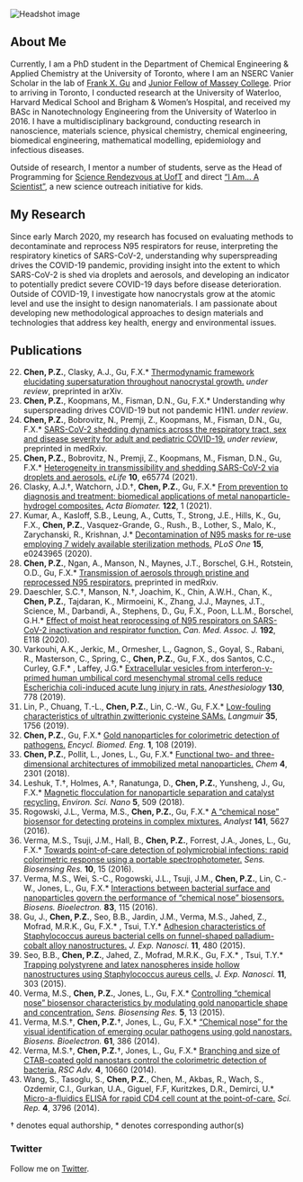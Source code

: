 ![Headshot image](https://media-exp1.licdn.com/dms/image/C4E03AQHo2PCKrcAiUQ/profile-displayphoto-shrink_400_400/0/1521860909911?e=1627516800&v=beta&t=UpsTF62w5eM0fDP7gAGv2qHMTFqhWzBGPt7NaL5dHy8)

## About Me
Currently, I am a PhD student in the Department of Chemical Engineering & Applied Chemistry at the University of Toronto, where I am an NSERC Vanier Scholar in the lab of [Frank X. Gu](https://chem-eng.utoronto.ca/faculty-staff/faculty-members/frank-gu/) and [Junior Fellow of Massey College](https://www.masseycollege.ca/). Prior to arriving in Toronto, I conducted research at the University of Waterloo, Harvard Medical School and Brigham & Women’s Hospital, and received my BASc in Nanotechnology Engineering from the University of Waterloo in 2016. I have a multidisciplinary background, conducting research in nanoscience, materials science, physical chemistry, chemical engineering, biomedical engineering, mathematical modelling, epidemiology and infectious diseases. 

Outside of research, I mentor a number of students, serve as the Head of Programming for [Science Rendezvous at UofT](http://www.sciencerendezvousuoft.ca/science-rendezvous/) and direct [“I Am… A Scientist”](https://www.youtube.com/playlist?list=PLguaypFyd20heLkrIZdqmsxJa6IumCd4a), a new science outreach initiative for kids. 

## My Research
Since early March 2020, my research has focused on evaluating methods to decontaminate and reprocess N95 respirators for reuse, interpreting the respiratory kinetics of SARS-CoV-2, understanding why superspreading drives the COVID-19 pandemic, providing insight into the extent to which SARS-CoV-2 is shed via droplets and aerosols, and developing an indicator to potentially predict severe COVID-19 days before disease deterioration. 
Outside of COVID-19, I investigate how nanocrystals grow at the atomic level and use the insight to design nanomaterials. I am passionate about developing new methodological approaches to design materials and technologies that address key health, energy and environmental issues.

## Publications
22. **Chen, P.Z.**, Clasky, A.J., Gu, F.X.* [Thermodynamic framework elucidating supersaturation throughout nanocrystal growth.](https://arxiv.org/abs/2105.00050) _under review_, preprinted in arXiv.
21. **Chen, P.Z.**, Koopmans, M., Fisman, D.N., Gu, F.X.* 
		Understanding why superspreading drives COVID-19 but not pandemic H1N1. _under review_.
20. **Chen, P.Z.**, Bobrovitz, N., Premji, Z., Koopmans, M., Fisman, D.N., Gu, F.X.* 
		[SARS-CoV-2 shedding dynamics across the respiratory tract, sex and disease severity for adult and pediatric COVID-19.](https://www.medrxiv.org/content/10.1101/2021.02.17.21251926v2) _under review_, preprinted in medRxiv.
19.	**Chen, P.Z.**, Bobrovitz, N., Premji, Z., Koopmans, M., Fisman, D.N., Gu, F.X.*
		[Heterogeneity in transmissibility and shedding SARS-CoV-2 via droplets and aerosols.](https://doi.org/10.7554/eLife.65774) _eLife_ **10**, e65774 (2021).
18.	Clasky, A.J.†, Watchorn, J.D.†, **Chen, P.Z.**, Gu, F.X.* 
		[From prevention to diagnosis and treatment: biomedical applications of metal nanoparticle-hydrogel composites.](https://doi.org/10.1016/j.actbio.2020.12.030) _Acta Biomater._ **122**, 1 (2021). 
17.	Kumar, A., Kasloff, S.B., Leung, A., Cutts, T., Strong, J.E., Hills, K., Gu, F.X., **Chen, P.Z.**, Vasquez-Grande, G., Rush., B., Lother, S., Malo, K., Zarychanski, R., Krishnan, J.* [Decontamination of N95 masks for re-use employing 7 widely available sterilization methods.](https://doi.org/10.1371/journal.pone.0243965) _PLoS One_ **15**, e0243965 (2020). 
16.	**Chen, P.Z.**, Ngan, A., Manson, N., Maynes, J.T., Borschel, G.H., Rotstein, O.D., Gu, F.X.* [Transmission of aerosols through pristine and reprocessed N95 respirators.](https://doi.org/10.1101/2020.05.14.20094821) preprinted in medRxiv.
15.	Daeschler, S.C.†, Manson, N.†, Joachim, K., Chin, A.W.H., Chan, K., **Chen, P.Z.**, Tajdaran, K., Mirmoeini, K., Zhang, J.J., Maynes, J.T., Science, M., Darbandi, A., Stephens, D., Gu, F.X., Poon, L.L.M., Borschel, G.H.* [Effect of moist heat reprocessing of N95 respirators on SARS-CoV-2 inactivation and respirator function.](https://doi.org/10.1503/cmaj.201203) _Can. Med. Assoc. J._ **192**, E118 (2020). 
14.	Varkouhi, A.K., Jerkic, M., Ormesher, L., Gagnon, S., Goyal, S., Rabani, R., Masterson, C., Spring, C., **Chen, P.Z.**, Gu, F.X., dos Santos, C.C., Curley, G.F.* , Laffey, J.G.* [Extracellular vesicles from interferon-γ-primed human umbilical cord mesenchymal stromal cells reduce Escherichia coli-induced acute lung injury in rats.](https://doi.org/10.1097/ALN.0000000000002655) _Anesthesiology_ **130**, 778 (2019).
13.	Lin, P., Chuang, T.-L., **Chen, P.Z.**, Lin, C.-W., Gu, F.X.* [Low-fouling characteristics of ultrathin zwitterionic cysteine SAMs.](https://doi.org/10.1021/acs.langmuir.8b01525) _Langmuir_ **35**, 1756 (2019).
12.	**Chen, P.Z.**, Gu, F.X.* [Gold nanoparticles for colorimetric detection of pathogens.](https://doi.org/10.1016/B978-0-12-801238-3.99873-8) _Encycl. Biomed. Eng._ **1**, 108 (2019).
11.	**Chen, P.Z.**, Pollit, L., Jones, L., Gu, F.X.* [Functional two- and three-dimensional architectures of immobilized metal nanoparticles.](https://doi.org/10.1016/j.chempr.2018.07.009) _Chem_ **4**, 2301 (2018).
10.	Leshuk, T.†, Holmes, A.†, Ranatunga, D., **Chen, P.Z.**, Yunsheng, J., Gu, F.X.* [Magnetic flocculation for nanoparticle separation and catalyst recycling.](https://doi.org/10.1039/C7EN00827A) _Environ. Sci. Nano_ **5**, 509 (2018).
9.	Rogowski, J.L., Verma, M.S., **Chen, P.Z.**, Gu, F.X.* [A “chemical nose” biosensor for detecting proteins in complex mixtures.](https://doi.org/10.1039/C6AN00729E) _Analyst_ **141**, 5627 (2016).
8.	Verma, M.S., Tsuji, J.M., Hall, B., **Chen, P.Z.**, Forrest, J.A., Jones, L., Gu, F.X.* [Towards point-of-care detection of polymicrobial infections: rapid colorimetric response using a portable spectrophotometer.](https://doi.org/10.1016/j.sbsr.2016.05.004) _Sens. Biosensing Res._ **10**, 15 (2016).
7.	Verma, M.S., Wei, S.-C., Rogowski, J.L., Tsuji, J.M., **Chen, P.Z.**, Lin, C.-W., Jones, L., Gu, F.X.* [Interactions between bacterial surface and nanoparticles govern the performance of “chemical nose” biosensors.](https://doi.org/10.1016/j.bios.2016.04.024) _Biosens. Bioelectron._ **83**, 115 (2016).
6.	Gu, J., **Chen, P.Z.**, Seo, B.B., Jardin, J.M., Verma, M.S., Jahed, Z., Mofrad, M.R.K., Gu, F.X.* , Tsui, T.Y.* [Adhesion characteristics of Staphylococcus aureus bacterial cells on funnel-shaped palladium-cobalt alloy nanostructures.](https://doi.org/10.1080/17458080.2015.1083126) _J. Exp. Nanosci._ **11**, 480 (2015).
5.	Seo, B.B., **Chen, P.Z.**, Jahed, Z., Mofrad, M.R.K., Gu, F.X.* , Tsui, T.Y.* [Trapping polystyrene and latex nanospheres inside hollow nanostructures using Staphylococcus aureus cells.](https://doi.org/10.1080/17458080.2015.1059505) _J. Exp. Nanosci._ **11**, 303 (2015).
4.	Verma, M.S., **Chen, P.Z.**, Jones, L., Gu, F.X.* [Controlling “chemical nose” biosensor characteristics by modulating gold nanoparticle shape and concentration.](https://doi.org/10.1016/j.sbsr.2015.04.007) _Sens. Biosensing Res._ **5**, 13 (2015). 
3.	Verma, M.S.†, **Chen, P.Z.**†, Jones, L., Gu, F.X.* [“Chemical nose” for the visual identification of emerging ocular pathogens using gold nanostars.](https://doi.org/10.1016/j.bios.2014.05.045) _Biosens. Bioelectron._ **61**, 386 (2014). 
2.	Verma, M.S.†, **Chen, P.Z.**†, Jones, L., Gu, F.X.* [Branching and size of CTAB-coated gold nanostars control the colorimetric detection of bacteria.](https://doi.org/10.1039/C3RA46194G) _RSC Adv._ **4**, 10660 (2014). 
1.	Wang, S., Tasoglu, S., **Chen, P.Z.**, Chen, M., Akbas, R., Wach, S., Ozdemir, C.I., Gurkan, U.A., Giguel, F.F, Kuritzkes, D.R., Demirci, U.* [Micro-a-fluidics ELISA for rapid CD4 cell count at the point-of-care.](https://doi.org/10.1038/srep03796) _Sci. Rep._ **4**, 3796 (2014).
		
† denotes equal authorship, * denotes corresponding author(s)


### Twitter

Follow me on [Twitter](https://twitter.com/paulchenz).
